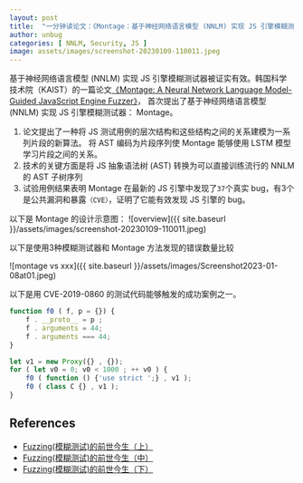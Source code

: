 ```yaml
---
layout: post
title:  "一分钟读论文：《Montage：基于神经网络语言模型 (NNLM) 实现 JS 引擎模糊测试器》"
author: unbug
categories: [ NNLM, Security, JS ]
image: assets/images/screenshot-20230109-110011.jpeg
---
```

基于神经网络语言模型 (NNLM) 实现 JS 引擎模糊测试器被证实有效。韩国科学技术院（KAIST）的一篇论文[《Montage: A Neural Network Language Model-Guided JavaScript Engine Fuzzer》][paper1-url]， 首次提出了基于神经网络语言模型 (NNLM) 实现 JS 引擎模糊测试器： Montage。
1. 论文提出了一种将 JS 测试用例的层次结构和这些结构之间的关系建模为一系列片段的新算法。 将 AST 编码为片段序列使 Montage 能够使用 LSTM 模型学习片段之间的关系。
2. 技术的关键方面是将 JS 抽象语法树 (AST) 转换为可以直接训练流行的 NNLM 的 AST 子树序列
3. 试验用例结果表明 Montage 在最新的 JS 引擎中发现了`37`个真实 bug，有3个是公共漏洞和暴露`（CVE）`，证明了它能有效发现 JS 引擎的 bug。

以下是 Montage 的设计示意图：
![overview]({{ site.baseurl }}/assets/images/screenshot-20230109-110011.jpeg)

以下是使用3种模糊测试器和 Montage 方法发现的错误数量比较

![montage vs xxx]({{ site.baseurl }}/assets/images/Screenshot2023-01-08at01.jpeg)

以下是用 CVE-2019-0860 的测试代码能够触发的成功案例之一。

```js
function f0 ( f, p = {}) {
    f . __proto__ = p ;
    f . arguments = 44;
    f . arguments === 44;
}

let v1 = new Proxy({} , {});
for ( let v0 = 0; v0 < 1000 ; ++ v0 ) {
    f0 ( function () {'use strict ';} , v1 );
    f0 ( class C {} , v1 );
}
```


## References
- [Fuzzing(模糊测试)的前世今生（上）][links-1]
- [Fuzzing(模糊测试)的前世今生（中）][links-2]
- [Fuzzing(模糊测试)的前世今生（下）][links-3]


[paper1-url]: https://www.semanticscholar.org/reader/f976a25fbbb86fc7c10008b1276940885cee41d0
[links-1]: https://www.anquanke.com/post/id/283945
[links-2]: https://www.anquanke.com/post/id/283946
[links-3]: https://www.anquanke.com/post/id/283947
